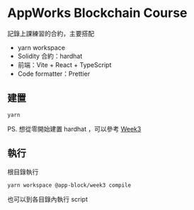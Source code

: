 AppWorks Blockchain Course
===

記錄上課練習的合約，主要搭配

- yarn workspace
- Solidity 合約：hardhat
- 前端：Vite + React + TypeScript
- Code formatter：Prettier

## 建置

```
yarn
```

PS. 想從零開始建置 hardhat ，可以參考 [Week3](./packages/week3/README.md)

## 執行

根目錄執行
```
yarn workspace @app-block/week3 compile
```

也可以到各目錄內執行 script
